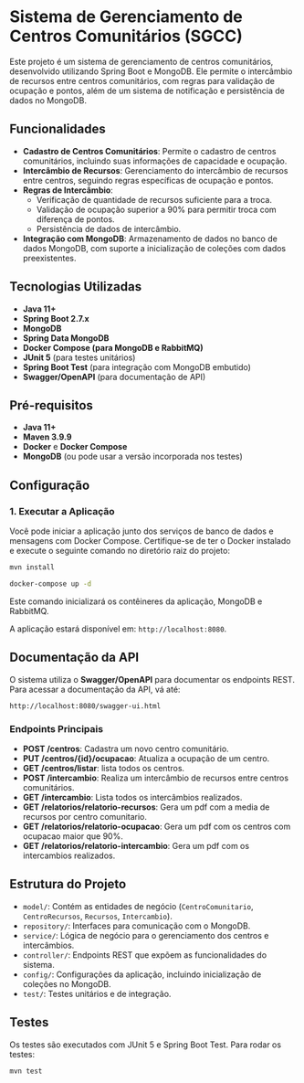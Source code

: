 
# Sistema de Gerenciamento de Centros Comunitários (SGCC)

Este projeto é um sistema de gerenciamento de centros comunitários, desenvolvido utilizando Spring Boot e MongoDB. Ele permite o intercâmbio de recursos entre centros comunitários, com regras para validação de ocupação e pontos, além de um sistema de notificação e persistência de dados no MongoDB.

## Funcionalidades

- **Cadastro de Centros Comunitários**: Permite o cadastro de centros comunitários, incluindo suas informações de capacidade e ocupação.
- **Intercâmbio de Recursos**: Gerenciamento do intercâmbio de recursos entre centros, seguindo regras específicas de ocupação e pontos.
- **Regras de Intercâmbio**:
  - Verificação de quantidade de recursos suficiente para a troca.
  - Validação de ocupação superior a 90% para permitir troca com diferença de pontos.
  - Persistência de dados de intercâmbio.
- **Integração com MongoDB**: Armazenamento de dados no banco de dados MongoDB, com suporte a inicialização de coleções com dados preexistentes.

## Tecnologias Utilizadas

- **Java 11+**
- **Spring Boot 2.7.x**
- **MongoDB**
- **Spring Data MongoDB**
- **Docker Compose (para MongoDB e RabbitMQ)**
- **JUnit 5** (para testes unitários)
- **Spring Boot Test** (para integração com MongoDB embutido)
- **Swagger/OpenAPI** (para documentação de API)

## Pré-requisitos

- **Java 11+**
- **Maven 3.9.9**
- **Docker** e **Docker Compose**
- **MongoDB** (ou pode usar a versão incorporada nos testes)

## Configuração

### 1. Executar a Aplicação

Você pode iniciar a aplicação junto dos serviços de banco de dados e mensagens com Docker Compose. Certifique-se de ter o Docker instalado e execute o seguinte comando no diretório raiz do projeto:
```bash
mvn install
```
```bash
docker-compose up -d
```

Este comando inicializará os contêineres da aplicação, MongoDB e RabbitMQ.


A aplicação estará disponível em: `http://localhost:8080`.



## Documentação da API

O sistema utiliza o **Swagger/OpenAPI** para documentar os endpoints REST. Para acessar a documentação da API, vá até:

```
http://localhost:8080/swagger-ui.html
```

### Endpoints Principais

- **POST /centros**: Cadastra um novo centro comunitário.
- **PUT /centros/{id}/ocupacao**: Atualiza a ocupação de um centro.
- **GET /centros/listar**: lista todos os centros.
- **POST /intercambio**: Realiza um intercâmbio de recursos entre centros comunitários.
- **GET /intercambio**: Lista todos os intercâmbios realizados.
- **GET /relatorios/relatorio-recursos**: Gera um pdf com a media de recursos por centro comunitario.
- **GET /relatorios/relatorio-ocupacao**: Gera um pdf com os centros com ocupacao maior que 90%.
- **GET /relatorios/relatorio-intercambio**: Gera um pdf com os intercambios realizados.

## Estrutura do Projeto

- `model/`: Contém as entidades de negócio (`CentroComunitario`, `CentroRecursos`, `Recursos`, `Intercambio`).
- `repository/`: Interfaces para comunicação com o MongoDB.
- `service/`: Lógica de negócio para o gerenciamento dos centros e intercâmbios.
- `controller/`: Endpoints REST que expõem as funcionalidades do sistema.
- `config/`: Configurações da aplicação, incluindo inicialização de coleções no MongoDB.
- `test/`: Testes unitários e de integração.

## Testes

Os testes são executados com JUnit 5 e Spring Boot Test. Para rodar os testes:

```bash
mvn test
```

